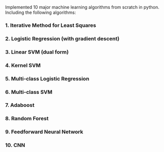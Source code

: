 Implemented 10 major machine learning algorithms from scratch in python. Including the following algorithms:

### 1. Iterative Method for Least Squares

### 2. Logistic Regression (with gradient descent)

### 3. Linear SVM (dual form)

### 4. Kernel SVM

### 5. Multi-class Logistic Regression

### 6. Multi-class SVM 

### 7. Adaboost

### 8. Random Forest

### 9. Feedforward Neural Network

### 10. CNN
